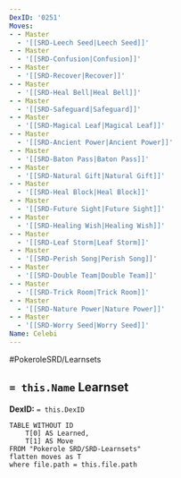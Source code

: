 ```yaml
---
DexID: '0251'
Moves:
- - Master
  - '[[SRD-Leech Seed|Leech Seed]]'
- - Master
  - '[[SRD-Confusion|Confusion]]'
- - Master
  - '[[SRD-Recover|Recover]]'
- - Master
  - '[[SRD-Heal Bell|Heal Bell]]'
- - Master
  - '[[SRD-Safeguard|Safeguard]]'
- - Master
  - '[[SRD-Magical Leaf|Magical Leaf]]'
- - Master
  - '[[SRD-Ancient Power|Ancient Power]]'
- - Master
  - '[[SRD-Baton Pass|Baton Pass]]'
- - Master
  - '[[SRD-Natural Gift|Natural Gift]]'
- - Master
  - '[[SRD-Heal Block|Heal Block]]'
- - Master
  - '[[SRD-Future Sight|Future Sight]]'
- - Master
  - '[[SRD-Healing Wish|Healing Wish]]'
- - Master
  - '[[SRD-Leaf Storm|Leaf Storm]]'
- - Master
  - '[[SRD-Perish Song|Perish Song]]'
- - Master
  - '[[SRD-Double Team|Double Team]]'
- - Master
  - '[[SRD-Trick Room|Trick Room]]'
- - Master
  - '[[SRD-Nature Power|Nature Power]]'
- - Master
  - '[[SRD-Worry Seed|Worry Seed]]'
Name: Celebi
---
```


#PokeroleSRD/Learnsets

## `= this.Name` Learnset

**DexID:** `= this.DexID`

```dataview
TABLE WITHOUT ID
    T[0] AS Learned,
    T[1] AS Move
FROM "Pokerole SRD/SRD-Learnsets"
flatten moves as T
where file.path = this.file.path
```

